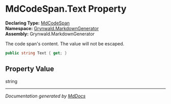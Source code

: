 ﻿<!--  
  <auto-generated>   
    The contents of this file were generated by a tool.  
    Changes to this file may be list if the file is regenerated  
  </auto-generated>   
-->

# MdCodeSpan.Text Property

**Declaring Type:** [MdCodeSpan](../index.md)  
**Namespace:** [Grynwald.MarkdownGenerator](../../index.md)  
**Assembly:** Grynwald.MarkdownGenerator

The code span's content. The value will not be escaped.

```csharp
public string Text { get; }
```

## Property Value

string

___

*Documentation generated by [MdDocs](https://github.com/ap0llo/mddocs)*

